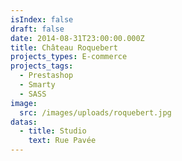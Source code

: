 ```yaml
---
isIndex: false
draft: false
date: 2014-08-31T23:00:00.000Z
title: Château Roquebert
projects_types: E-commerce
projects_tags:
  - Prestashop
  - Smarty
  - SASS
image:
  src: /images/uploads/roquebert.jpg
datas:
  - title: Studio
    text: Rue Pavée
---
```


